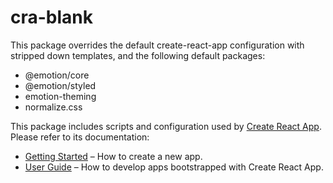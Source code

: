 # cra-blank

This package overrides the default create-react-app configuration with stripped down templates, and the following default packages:

- @emotion/core
- @emotion/styled
- emotion-theming
- normalize.css

This package includes scripts and configuration used by [Create React App](https://github.com/facebook/create-react-app).<br>
Please refer to its documentation:

- [Getting Started](https://facebook.github.io/create-react-app/docs/getting-started) – How to create a new app.
- [User Guide](https://facebook.github.io/create-react-app/) – How to develop apps bootstrapped with Create React App.
